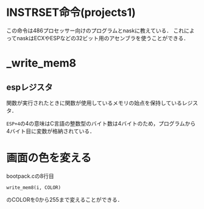 # INSTRSET命令(projects1)

この命令は486プロセッサー向けのプログラムとnaskに教えている．
これによってnaskはECXやESPなどの32ビット用のアセンブラを使うことができる．

# _write_mem8

## espレジスタ

関数が実行されたときに関数が使用しているメモリの始点を保持しているレジスタ．

`ESP+4`の4の意味はC言語の整数型のバイト数は4バイトのため，プログラムから4バイト目に変数が格納されている．

# 画面の色を変える

bootpack.cの8行目
~~~
write_mem8(i, COLOR)
~~~
のCOLORを0から255まで変えることができる．
